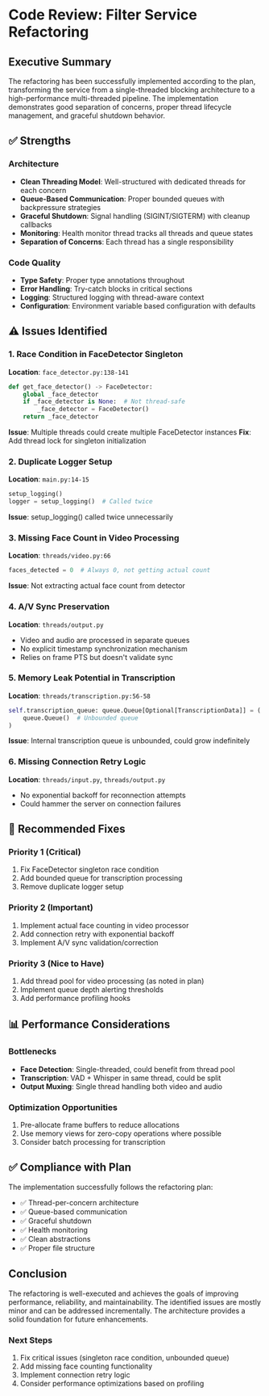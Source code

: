 # Code Review: Filter Service Refactoring

## Executive Summary
The refactoring has been successfully implemented according to the plan, transforming the service from a single-threaded blocking architecture to a high-performance multi-threaded pipeline. The implementation demonstrates good separation of concerns, proper thread lifecycle management, and graceful shutdown behavior.

## ✅ Strengths

### Architecture
- **Clean Threading Model**: Well-structured with dedicated threads for each concern
- **Queue-Based Communication**: Proper bounded queues with backpressure strategies
- **Graceful Shutdown**: Signal handling (SIGINT/SIGTERM) with cleanup callbacks
- **Monitoring**: Health monitor thread tracks all threads and queue states
- **Separation of Concerns**: Each thread has a single responsibility

### Code Quality
- **Type Safety**: Proper type annotations throughout
- **Error Handling**: Try-catch blocks in critical sections
- **Logging**: Structured logging with thread-aware context
- **Configuration**: Environment variable based configuration with defaults

## ⚠️ Issues Identified

### 1. **Race Condition in FaceDetector Singleton**
**Location**: `face_detector.py:138-141`
```python
def get_face_detector() -> FaceDetector:
    global _face_detector
    if _face_detector is None:  # Not thread-safe
        _face_detector = FaceDetector()
    return _face_detector
```
**Issue**: Multiple threads could create multiple FaceDetector instances
**Fix**: Add thread lock for singleton initialization

### 2. **Duplicate Logger Setup**
**Location**: `main.py:14-15`
```python
setup_logging()
logger = setup_logging()  # Called twice
```
**Issue**: setup_logging() called twice unnecessarily

### 3. **Missing Face Count in Video Processing**
**Location**: `threads/video.py:66`
```python
faces_detected = 0  # Always 0, not getting actual count
```
**Issue**: Not extracting actual face count from detector

### 4. **A/V Sync Preservation**
**Location**: `threads/output.py`
- Video and audio are processed in separate queues
- No explicit timestamp synchronization mechanism
- Relies on frame PTS but doesn't validate sync

### 5. **Memory Leak Potential in Transcription**
**Location**: `threads/transcription.py:56-58`
```python
self.transcription_queue: queue.Queue[Optional[TranscriptionData]] = (
    queue.Queue()  # Unbounded queue
)
```
**Issue**: Internal transcription queue is unbounded, could grow indefinitely

### 6. **Missing Connection Retry Logic**
**Location**: `threads/input.py`, `threads/output.py`
- No exponential backoff for reconnection attempts
- Could hammer the server on connection failures

## 🔧 Recommended Fixes

### Priority 1 (Critical)
1. Fix FaceDetector singleton race condition
2. Add bounded queue for transcription processing
3. Remove duplicate logger setup

### Priority 2 (Important)
1. Implement actual face counting in video processor
2. Add connection retry with exponential backoff
3. Implement A/V sync validation/correction

### Priority 3 (Nice to Have)
1. Add thread pool for video processing (as noted in plan)
2. Implement queue depth alerting thresholds
3. Add performance profiling hooks

## 📊 Performance Considerations

### Bottlenecks
- **Face Detection**: Single-threaded, could benefit from thread pool
- **Transcription**: VAD + Whisper in same thread, could be split
- **Output Muxing**: Single thread handling both video and audio

### Optimization Opportunities
1. Pre-allocate frame buffers to reduce allocations
2. Use memory views for zero-copy operations where possible
3. Consider batch processing for transcription

## ✅ Compliance with Plan

The implementation successfully follows the refactoring plan:
- ✅ Thread-per-concern architecture
- ✅ Queue-based communication
- ✅ Graceful shutdown
- ✅ Health monitoring
- ✅ Clean abstractions
- ✅ Proper file structure

## Conclusion

The refactoring is well-executed and achieves the goals of improving performance, reliability, and maintainability. The identified issues are mostly minor and can be addressed incrementally. The architecture provides a solid foundation for future enhancements.

### Next Steps
1. Fix critical issues (singleton race condition, unbounded queue)
2. Add missing face counting functionality
3. Implement connection retry logic
4. Consider performance optimizations based on profiling